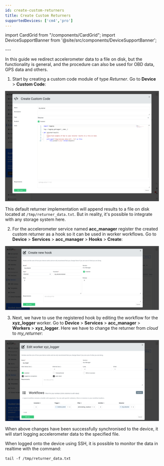 ```yaml
---
id: create-custom-returners
title: Create Custom Returners
supportedDevices: ['cm4','pro']
---
```

import CardGrid from "/components/CardGrid";
import DeviceSupportBanner from '@site/src/components/DeviceSupportBanner';

<DeviceSupportBanner supported={frontMatter.supportedDevices} />
---

In this guide we redirect accelerometer data to a file on disk, but the functionality is general,
and the procedure can also be used for OBD data, GPS data and others.

1. Start by creating a custom code module of type *Returner*. Go to **Device** > **Custom Code**:

  ![Create custom returner](/img/cloud/device_management/services/create_custom_returners/create_custom_returner.png) 

  This default returner implementation will append results to a file on disk located at
  `/tmp/returner_data.txt`. But in reality, it's possible to integrate with any storage system here.

2. For the accelerometer service named **acc_manager** register the created custom returner as a
hook so it can be used in worker workflows. Go to **Device** > **Services** > **acc_manager** >
**Hooks** > **Create**:

  ![Register custom returner hook](/img/cloud/device_management/services/create_custom_returners/register_custom_returner_hook.png) 

3. Next, we have to use the registered hook by editing the workflow for the **xyz_logger** worker.
  Go to **Device** > **Services** > **acc_manager** > **Workers** > **xyz_logger**. Here we have
  to change the returner from *cloud* to *my_returner*:

  ![Use custom returner in workflow](/img/cloud/device_management/services/create_custom_returners/use_custom_returner_in_workflow.png) 

When above changes have been successfully synchronised to the device, it will start logging
accelerometer data to the specified file.

When logged onto the device using SSH, it is possible to monitor the data in realtime with the
command:

`tail -f /tmp/returner_data.txt`

